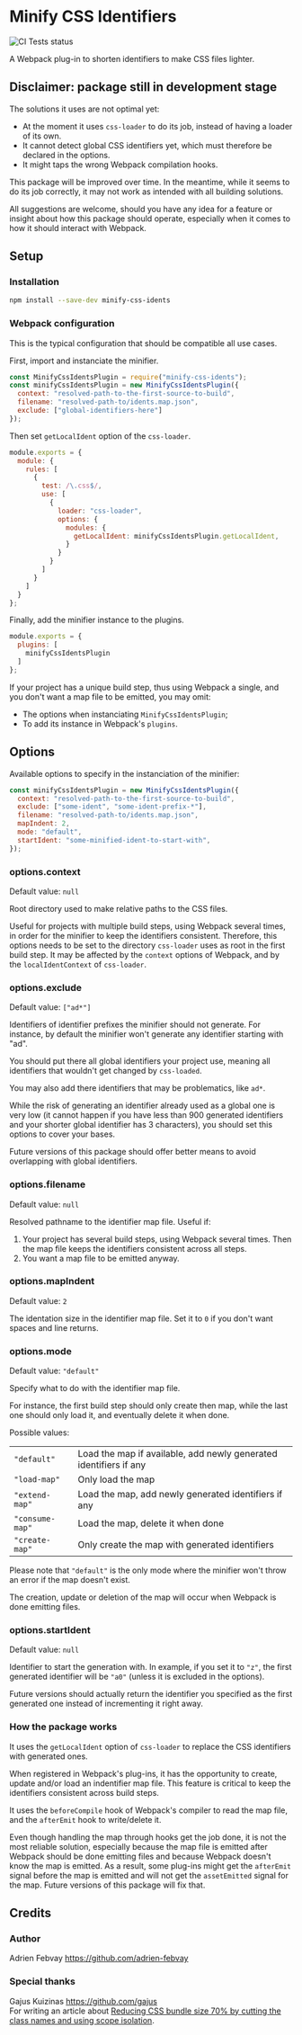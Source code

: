 # Minify CSS Identifiers

![CI Tests status](https://github.com/adrien-febvay/minify-css-idents/actions/workflows/ci-tests.yml/badge.svg)

A Webpack plug-in to shorten identifiers to make CSS files lighter.

## Disclaimer: package still in development stage

The solutions it uses are not optimal yet:
- At the moment it uses `css-loader` to do its job, instead of having a loader of its own.
- It cannot detect global CSS identifiers yet, which must therefore be declared in the options.
- It might taps the wrong Webpack compilation hooks.

This package will be improved over time. In the meantime, while it seems to do its job correctly,
it may not work as intended with all building solutions.

All suggestions are welcome, should you have any idea for a feature or
insight about how this package should operate, especially when it comes to
how it should interact with Webpack.

## Setup

### Installation

```sh
npm install --save-dev minify-css-idents
```

### Webpack configuration

This is the typical configuration that should be compatible all use cases.

First, import and instanciate the minifier. 

```js
const MinifyCssIdentsPlugin = require("minify-css-idents");
const minifyCssIdentsPlugin = new MinifyCssIdentsPlugin({
  context: "resolved-path-to-the-first-source-to-build",
  filename: "resolved-path-to/idents.map.json",
  exclude: ["global-identifiers-here"]
});
```

Then set `getLocalIdent` option of the `css-loader`.

```js
module.exports = {
  module: {
    rules: [
      {
        test: /\.css$/,
        use: [
          {
            loader: "css-loader",
            options: {
              modules: {
                getLocalIdent: minifyCssIdentsPlugin.getLocalIdent,
              }
            }
          }
        ]
      }
    ]
  }
};
```

Finally, add the minifier instance to the plugins.

```js
module.exports = {
  plugins: [
    minifyCssIdentsPlugin
  ]
};
```

If your project has a unique build step, thus using Webpack a single, and you don't want a map file to be emitted, you may omit:
- The options when instanciating `MinifyCssIdentsPlugin`;
- To add its instance in Webpack's `plugins`.

## Options

Available options to specify in the instanciation of the minifier:

```js
const minifyCssIdentsPlugin = new MinifyCssIdentsPlugin({
  context: "resolved-path-to-the-first-source-to-build",
  exclude: ["some-ident", "some-ident-prefix-*"],
  filename: "resolved-path-to/idents.map.json",
  mapIndent: 2,
  mode: "default",
  startIdent: "some-minified-ident-to-start-with",
});
```

### options.context

Default value: `null`

Root directory used to make relative paths to the CSS files.

Useful for projects with multiple build steps, using Webpack several times, in order for the minifier
to keep the identifiers consistent. Therefore, this options needs to be set to the directory `css-loader`
uses as root in the first build step. It may be affected by the `context` options of Webpack, and by the
`localIdentContext` of `css-loader`.

### options.exclude

Default value: `["ad*"]`

Identifiers of identifier prefixes the minifier should not generate. For instance, by default the minifier won't generate any identifier starting with "ad".

You should put there all global identifiers your project use, meaning all identifiers that wouldn't get changed by `css-loaded`.

You may also add there identifiers that may be problematics, like `ad*`.

While the risk of generating an identifier already used as a global one is very low (it cannot happen if you have less than 900 generated identifiers and your shorter global identifier has 3 characters), you should set this options to cover your bases.

Future versions of this package should offer better means to avoid overlapping with global identifiers.

### options.filename

Default value: `null`

Resolved pathname to the identifier map file. Useful if:
1. Your project has several build steps, using Webpack several times. Then the map file keeps the identifiers consistent across all steps.
2. You want a map file to be emitted anyway.

### options.mapIndent

Default value: `2`

The identation size in the identifier map file. Set it to `0` if you don't want spaces and line returns.

### options.mode

Default value: `"default"`

Specify what to do with the identifier map file.

For instance, the first build step should only create then map, while the last one should only load it, and eventually delete it when done.

Possible values:

<table>
  <tr>
    <td><code>"default"</code></td>
    <td>Load the map if available, add newly generated identifiers if any</td>
  </tr>
  <tr>
    <td><code>"load-map"</code></td>
    <td>Only load the map</td>
  </tr>
  <tr>
    <td><code>"extend-map"</code></td>
    <td>Load the map, add newly generated identifiers if any</td>
  </tr>
  <tr>
    <td><code>"consume-map"</code></td>
    <td>Load the map, delete it when done</td>
  </tr>
  <tr>
    <td><code>"create-map"</code></td>
    <td>Only create the map with generated identifiers</td>
  </tr>
</table>

Please note that `"default"` is the only mode where the minifier won't throw an error if the map doesn't exist.

The creation, update or deletion of the map will occur when Webpack is done emitting files.

### options.startIdent

Default value: `null`

Identifier to start the generation with. In example, if you set it to `"z"`, the first generated identifier will be `"a0"` (unless it is excluded in the options).

Future versions should actually return the identifier you specified as the first generated one instead of incrementing it right away.

### How the package works

It uses the `getLocalIdent` option of `css-loader` to replace the CSS identifiers with generated ones.

When registered in Webpack's plug-ins, it has the opportunity to create, update and/or load an indentifier map file.
This feature is critical to keep the identifiers consistent across build steps.

It uses the `beforeCompile` hook of Webpack's compiler to read the map file, and the `afterEmit` hook to write/delete it.

Even though handling the map through hooks get the job done, it is not the most reliable solution, especially because
the map file is emitted after Webpack should be done emitting files and because Webpack doesn't know the map is emitted.
As a result, some plug-ins might get the `afterEmit` signal before the map is emitted
and will not get the `assetEmitted` signal for the map.
Future versions of this package will fix that.

## Credits

### Author

Adrien Febvay https://github.com/adrien-febvay

### Special thanks

Gajus Kuizinas https://github.com/gajus <br>
For writing an article about [Reducing CSS bundle size 70% by cutting the class names and using scope isolation](https://medium.com/free-code-camp/reducing-css-bundle-size-70-by-cutting-the-class-names-and-using-scope-isolation-625440de600b).